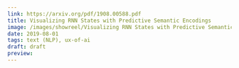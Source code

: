 ```yaml
---
link: https://arxiv.org/pdf/1908.00588.pdf
title: Visualizing RNN States with Predictive Semantic Encodings
image: /images/showreel/Visualizing RNN States with Predictive Semantic Encodings.jpg
date: 2019-08-01
tags: text (NLP), ux-of-ai
draft: draft
preview:
---
```



